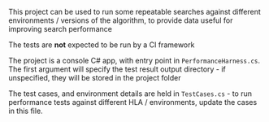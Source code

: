 This project can be used to run some repeatable searches against different environments / versions of the algorithm, to provide data useful for improving search performance

The tests are **not** expected to be run by a CI framework

The project is a console C# app, with entry point in `PerformanceHarness.cs`. 
The first argument will specify the test result output directory - if unspecified, they will be stored in the project folder

The test cases, and environment details are held in `TestCases.cs` - to run performance tests against different HLA / environments, update the cases in this file.